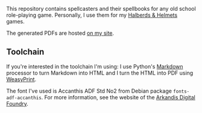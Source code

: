 This repository contains spellcasters and their spellbooks for any old
school role-playing game. Personally, I use them for my
[Halberds & Helmets](https://alexschroeder.ch/wiki/Halberds_and_Helmets)
games.

The generated PDFs are hosted
[on my site](https://alexschroeder.ch/pdfs/spellcasters/).

## Toolchain

If you're interested in the toolchain I'm using: I use Python's
[Markdown](https://pypi.org/project/Markdown/) processor to turn
Markdown into HTML and I turn the HTML into PDF using
[WeasyPrint](https://pypi.org/project/WeasyPrint/).

The font I've used is Accanthis ADF Std No2 from Debian package
`fonts-adf-accanthis`. For more information, see the website of the
[Arkandis Digital Foundry](http://arkandis.tuxfamily.org/).
